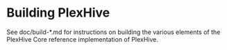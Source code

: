 Building PlexHive
================

See doc/build-*.md for instructions on building the various
elements of the PlexHive Core reference implementation of PlexHive.
